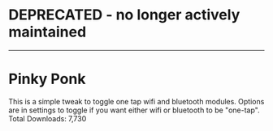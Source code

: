 # **DEPRECATED** - no longer actively maintained

---

# Pinky Ponk
This is a simple tweak to toggle one tap wifi and bluetooth modules. Options are in settings to toggle if you want either wifi or bluetooth to be "one-tap".
Total Downloads: 7,730
